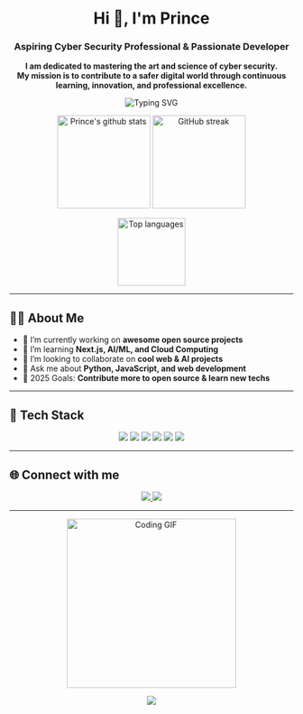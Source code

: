 <!-- Profile Header -->
<h1 align="center">Hi 👋, I'm Prince</h1>
<h3 align="center">Aspiring Cyber Security Professional & Passionate Developer</h3>

<p align="center">
  <b>
    I am dedicated to mastering the art and science of cyber security.<br>
    My mission is to contribute to a safer digital world through continuous learning, innovation, and professional excellence.
  </b>
</p>

<p align="center">
  <img src="https://readme-typing-svg.herokuapp.com?font=Fira+Code&size=22&pause=1000&color=36BCF7&vCenter=true&width=435&lines=Welcome+to+my+GitHub!;Coding+my+dreams+into+reality;Building+a+secure+future+in+cybersecurity." alt="Typing SVG" />
</p>

<!-- GitHub Stats and Streak -->
<p align="center">
  <img src="https://github-readme-stats.vercel.app/api?username=Prince-codes&show_icons=true&theme=radical" alt="Prince's github stats" height="165"/>
  <img src="https://github-readme-streak-stats.herokuapp.com/?user=Prince-codes&theme=radical" alt="GitHub streak" height="165"/>
</p>

<p align="center">
  <img src="https://github-readme-stats.vercel.app/api/top-langs/?username=Prince-codes&layout=compact&theme=radical" alt="Top languages" height="120"/>
</p>

---

## 🧑‍💻 About Me

- 🔭 I’m currently working on **awesome open source projects**
- 🌱 I’m learning **Next.js, AI/ML, and Cloud Computing**
- 👯 I’m looking to collaborate on **cool web & AI projects**
- 💬 Ask me about **Python, JavaScript, and web development**
- 🥅 2025 Goals: **Contribute more to open source & learn new techs**

---

## 🚀 Tech Stack

<p align="center">
  <img src="https://img.shields.io/badge/Python-3776AB?style=for-the-badge&logo=python&logoColor=white"/>
  <img src="https://img.shields.io/badge/JavaScript-F7DF1E?style=for-the-badge&logo=javascript&logoColor=black"/>
  <img src="https://img.shields.io/badge/React-20232A?style=for-the-badge&logo=react&logoColor=61DAFB"/>
  <img src="https://img.shields.io/badge/Node.js-339933?style=for-the-badge&logo=nodedotjs&logoColor=white"/>
  <img src="https://img.shields.io/badge/Next.js-000000?style=for-the-badge&logo=nextdotjs&logoColor=white"/>
  <img src="https://img.shields.io/badge/Git-F05032?style=for-the-badge&logo=git&logoColor=white"/>
</p>

---

## 🌐 Connect with me

<p align="center">
  <a href="https://www.linkedin.com/in/carnage-sentinels-prince">
    <img src="https://img.shields.io/badge/LinkedIn-0A66C2?style=for-the-badge&logo=linkedin&logoColor=white"/>
  </a>
  <a href="mailto:silence11444@gmail.com">
    <img src="https://img.shields.io/badge/Email-D14836?style=for-the-badge&logo=gmail&logoColor=white"/>
  </a>
</p>

---

<!-- Fun GIF or Meme -->
<p align="center">
  <img src="https://media.giphy.com/media/qgQUggAC3Pfv687qPC/giphy.gif" width="300" alt="Coding GIF"/>
</p>

<!-- Visitor Counter -->
<p align="center">
  <img src="https://profile-counter.glitch.me/Prince-codes/count.svg" />
</p>